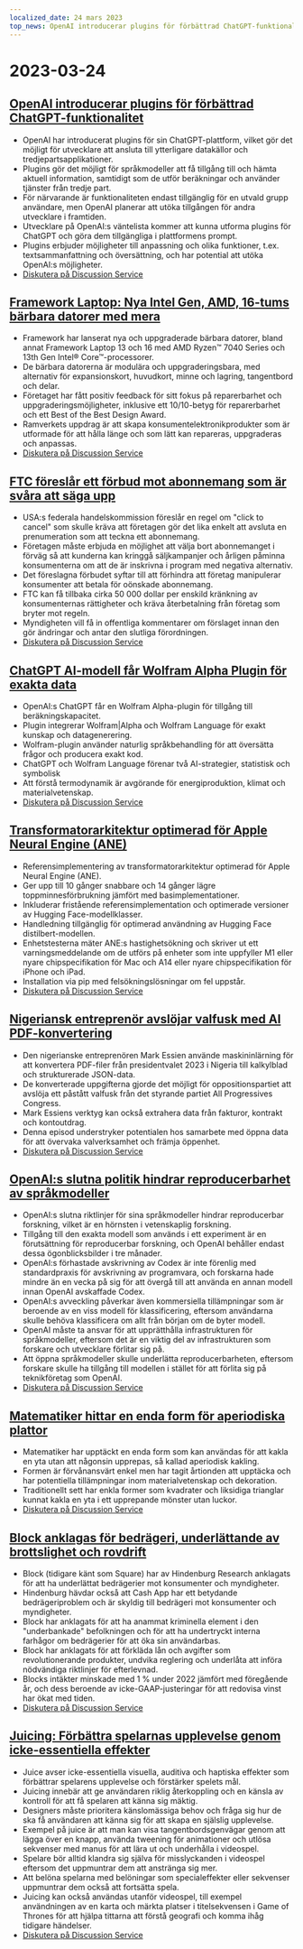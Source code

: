 ```yaml
---
localized_date: 24 mars 2023
top_news: OpenAI introducerar plugins för förbättrad ChatGPT-funktionalitet
---
```


# 2023-03-24

## [OpenAI introducerar plugins för förbättrad ChatGPT-funktionalitet](https://openai.com/blog/chatgpt-plugins)

- OpenAI har introducerat plugins för sin ChatGPT-plattform, vilket gör det möjligt för utvecklare att ansluta till ytterligare datakällor och tredjepartsapplikationer.
- Plugins gör det möjligt för språkmodeller att få tillgång till och hämta aktuell information, samtidigt som de utför beräkningar och använder tjänster från tredje part.
- För närvarande är funktionaliteten endast tillgänglig för en utvald grupp användare, men OpenAI planerar att utöka tillgången för andra utvecklare i framtiden.
- Utvecklare på OpenAI:s väntelista kommer att kunna utforma plugins för ChatGPT och göra dem tillgängliga i plattformens prompt.
- Plugins erbjuder möjligheter till anpassning och olika funktioner, t.ex. textsammanfattning och översättning, och har potential att utöka OpenAI:s möjligheter.
- [Diskutera på Discussion Service](http://news.ycombinator.com/item?id=35277677)

## [Framework Laptop: Nya Intel Gen, AMD, 16-tums bärbara datorer med mera](https://frame.work/)

- Framework har lanserat nya och uppgraderade bärbara datorer, bland annat Framework Laptop 13 och 16 med AMD Ryzen™ 7040 Series och 13th Gen Intel® Core™-processorer.
- De bärbara datorerna är modulära och uppgraderingsbara, med alternativ för expansionskort, huvudkort, minne och lagring, tangentbord och delar.
- Företaget har fått positiv feedback för sitt fokus på reparerbarhet och uppgraderingsmöjligheter, inklusive ett 10/10-betyg för reparerbarhet och ett Best of the Best Design Award.
- Ramverkets uppdrag är att skapa konsumentelektronikprodukter som är utformade för att hålla länge och som lätt kan repareras, uppgraderas och anpassas.
- [Diskutera på Discussion Service](http://news.ycombinator.com/item?id=35277660)

## [FTC föreslår ett förbud mot abonnemang som är svåra att säga upp](https://www.theverge.com/2023/3/23/23652373/ftc-click-to-cancel-subscription-service-dark-patterns-ban)

- USA:s federala handelskommission föreslår en regel om "click to cancel" som skulle kräva att företagen gör det lika enkelt att avsluta en prenumeration som att teckna ett abonnemang.
- Företagen måste erbjuda en möjlighet att välja bort abonnemanget i förväg så att kunderna kan kringgå säljkampanjer och årligen påminna konsumenterna om att de är inskrivna i program med negativa alternativ.
- Det föreslagna förbudet syftar till att förhindra att företag manipulerar konsumenter att betala för oönskade abonnemang.
- FTC kan få tillbaka cirka 50 000 dollar per enskild kränkning av konsumenternas rättigheter och kräva återbetalning från företag som bryter mot regeln.
- Myndigheten vill få in offentliga kommentarer om förslaget innan den gör ändringar och antar den slutliga förordningen.
- [Diskutera på Discussion Service](http://news.ycombinator.com/item?id=35274519)

## [ChatGPT AI-modell får Wolfram Alpha Plugin för exakta data](https://writings.stephenwolfram.com/2023/03/chatgpt-gets-its-wolfram-superpowers/)

- OpenAI:s ChatGPT får en Wolfram Alpha-plugin för tillgång till beräkningskapacitet.
- Plugin integrerar Wolfram|Alpha och Wolfram Language för exakt kunskap och datagenerering.
- Wolfram-plugin använder naturlig språkbehandling för att översätta frågor och producera exakt kod.
- ChatGPT och Wolfram Language förenar två AI-strategier, statistisk och symbolisk
- Att förstå termodynamik är avgörande för energiproduktion, klimat och materialvetenskap.
- [Diskutera på Discussion Service](http://news.ycombinator.com/item?id=35277925)

## [Transformatorarkitektur optimerad för Apple Neural Engine (ANE)](https://github.com/apple/ml-ane-transformers)

- Referensimplementering av transformatorarkitektur optimerad för Apple Neural Engine (ANE).
- Ger upp till 10 gånger snabbare och 14 gånger lägre toppminnesförbrukning jämfört med basimplementationer.
- Inkluderar fristående referensimplementation och optimerade versioner av Hugging Face-modellklasser.
- Handledning tillgänglig för optimerad användning av Hugging Face distilbert-modellen.
- Enhetstesterna mäter ANE:s hastighetsökning och skriver ut ett varningsmeddelande om de utförs på enheter som inte uppfyller M1 eller nyare chipspecifikation för Mac och A14 eller nyare chipspecifikation för iPhone och iPad.
- Installation via pip med felsökningslösningar om fel uppstår.
- [Diskutera på Discussion Service](http://news.ycombinator.com/item?id=35282325)

## [Nigeriansk entreprenör avslöjar valfusk med AI PDF-konvertering](https://markessien.com/posts/drama_of_transcription/)

- Den nigerianske entreprenören Mark Essien använde maskininlärning för att konvertera PDF-filer från presidentvalet 2023 i Nigeria till kalkylblad och strukturerade JSON-data.
- De konverterade uppgifterna gjorde det möjligt för oppositionspartiet att avslöja ett påstått valfusk från det styrande partiet All Progressives Congress.
- Mark Essiens verktyg kan också extrahera data från fakturor, kontrakt och kontoutdrag.
- Denna episod understryker potentialen hos samarbete med öppna data för att övervaka valverksamhet och främja öppenhet.
- [Diskutera på Discussion Service](http://news.ycombinator.com/item?id=35272227)

## [OpenAI:s slutna politik hindrar reproducerbarhet av språkmodeller](https://aisnakeoil.substack.com/p/openais-policies-hinder-reproducible)

- OpenAI:s slutna riktlinjer för sina språkmodeller hindrar reproducerbar forskning, vilket är en hörnsten i vetenskaplig forskning.
- Tillgång till den exakta modell som används i ett experiment är en förutsättning för reproducerbar forskning, och OpenAI behåller endast dessa ögonblicksbilder i tre månader.
- OpenAI:s förhastade avskrivning av Codex är inte förenlig med standardpraxis för avskrivning av programvara, och forskarna hade mindre än en vecka på sig för att övergå till att använda en annan modell innan OpenAI avskaffade Codex.
- OpenAI:s avveckling påverkar även kommersiella tillämpningar som är beroende av en viss modell för klassificering, eftersom användarna skulle behöva klassificera om allt från början om de byter modell.
- OpenAI måste ta ansvar för att upprätthålla infrastrukturen för språkmodeller, eftersom det är en viktig del av infrastrukturen som forskare och utvecklare förlitar sig på.
- Att öppna språkmodeller skulle underlätta reproducerbarheten, eftersom forskare skulle ha tillgång till modellen i stället för att förlita sig på teknikföretag som OpenAI.
- [Diskutera på Discussion Service](http://news.ycombinator.com/item?id=35269304)

## [Matematiker hittar en enda form för aperiodiska plattor](https://www.newscientist.com/article/2365363-mathematicians-discover-shape-that-can-tile-a-wall-and-never-repeat/)

- Matematiker har upptäckt en enda form som kan användas för att kakla en yta utan att någonsin upprepas, så kallad aperiodisk kakling.
- Formen är förvånansvärt enkel men har tagit årtionden att upptäcka och har potentiella tillämpningar inom materialvetenskap och dekoration.
- Traditionellt sett har enkla former som kvadrater och liksidiga trianglar kunnat kakla en yta i ett upprepande mönster utan luckor.
- [Diskutera på Discussion Service](http://news.ycombinator.com/item?id=35273707)

## [Block anklagas för bedrägeri, underlättande av brottslighet och rovdrift](https://hindenburgresearch.com/block/)

- Block (tidigare känt som Square) har av Hindenburg Research anklagats för att ha underlättat bedrägerier mot konsumenter och myndigheter.
- Hindenburg hävdar också att Cash App har ett betydande bedrägeriproblem och är skyldig till bedrägeri mot konsumenter och myndigheter.
- Block har anklagats för att ha anammat kriminella element i den "underbankade" befolkningen och för att ha undertryckt interna farhågor om bedrägerier för att öka sin användarbas.
- Block har anklagats för att förkläda lån och avgifter som revolutionerande produkter, undvika reglering och underlåta att införa nödvändiga riktlinjer för efterlevnad.
- Blocks intäkter minskade med 1 % under 2022 jämfört med föregående år, och dess beroende av icke-GAAP-justeringar för att redovisa vinst har ökat med tiden.
- [Diskutera på Discussion Service](http://news.ycombinator.com/item?id=35273782)

## [Juicing: Förbättra spelarnas upplevelse genom icke-essentiella effekter](https://garden.bradwoods.io/notes/design/juice)

- Juice avser icke-essentiella visuella, auditiva och haptiska effekter som förbättrar spelarens upplevelse och förstärker spelets mål.
- Juicing innebär att ge användaren riklig återkoppling och en känsla av kontroll för att få spelaren att känna sig mäktig.
- Designers måste prioritera känslomässiga behov och fråga sig hur de ska få användaren att känna sig för att skapa en själslig upplevelse.
- Exempel på juice är att man kan visa tangentbordsgenvägar genom att lägga över en knapp, använda tweening för animationer och utlösa sekvenser med manus för att lära ut och underhålla i videospel.
- Spelare bör alltid klandra sig själva för misslyckanden i videospel eftersom det uppmuntrar dem att anstränga sig mer.
- Att belöna spelarna med belöningar som specialeffekter eller sekvenser uppmuntrar dem också att fortsätta spela.
- Juicing kan också användas utanför videospel, till exempel användningen av en karta och märkta platser i titelsekvensen i Game of Thrones för att hjälpa tittarna att förstå geografi och komma ihåg tidigare händelser.
- [Diskutera på Discussion Service](http://news.ycombinator.com/item?id=35273139)
